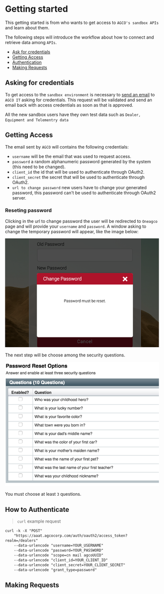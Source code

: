 # Getting started

This getting started is from who wants to get access to `AGCO's sandbox APIs` and learn about them.

The following steps will introduce the workflow about how to connect and retrieve data among `APIs`.

- [Ask for credentials](#asking-for-credentials)
- [Getting Access](#getting-access)
- [Authentication](#how-to-authenticate)
- [Making Requests](#making-requests)

## Asking for credentials

To get access to the `sandbox environment` is necessary to <a href="mailto:FuseInfo@agcocorp.com?Subject=Sandbox%20Access&Body=Hello,%0D%0A%0D%0AI would like to request access to AGCO's Sandbox Environment.%0D%0A%0D%0ARegards," target="_blank">send an email</a>
to `AGCO IT` asking for credentials. This request will be validated and send an email back with access credentials as soon as that is approved.

All the new sandbox users have they own test data such as `Dealer, Equipment and Telementry data`

## Getting Access

The email sent by `AGCO` will contains the following credentials:

- `username` will be the email that was used to request access.
- `password` a random alphanumeric password generated by the system (this need to be changed).
- `client_id` the id that will be used to authenticate through OAuth2.
- `client_secret` the secret that will be used to authenticate through OAuth2.
- `url to change password` new users have to change your generated password, this password can't be used to authenticate through OAuth2 server.

### Reseting password
Clicking in the url to change password the user will be redirected to `Oneagco` page and will provide your `username` and `password`. A window asking to change 
the temporary password will appear, like the image below:

![](images/user_reset_password.png "Image")

The next step will be choose among the security questions.

![](images/user_security_questions.png "Image")

<aside class="notice">
You must choose at least <code>3</code> questions.
</aside>


## How to Authenticate

> `curl` example request

```shell
curl -k -X "POST"
    "https://aaat.agcocorp.com/auth/oauth2/access_token?realm=/dealers"
    --data-urlencode "username=YOUR_USERNAME"
    --data-urlencode "password=YOUR_PASSWORD"
    --data-urlencode "scope=cn mail agcoUUID"
    --data-urlencode "client_id=YOUR_CLIENT_ID"
    --data-urlencode "client_secret=YOUR_CLIENT_SECRET"
    --data-urlencode "grant_type=password"
```

## Making Requests
